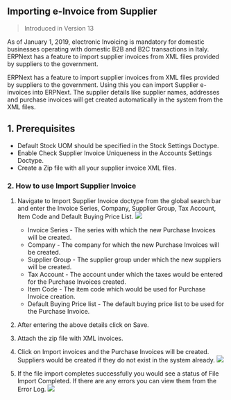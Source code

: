 ## Importing e-Invoice from Supplier

> Introduced in Version 13

As of January 1, 2019, electronic Invoicing is mandatory for domestic businesses operating with domestic B2B and B2C transactions in Italy. ERPNext has a feature to import supplier invoices from XML files provided by suppliers to the government.

ERPNext has a feature to import supplier invoices from XML files provided by suppliers to the government. Using this you can import Supplier e-invoices into ERPNext. The supplier details like supplier names, addresses and purchase invoices will get created automatically in the system from the XML files.

## 1\. Prerequisites

*   Default Stock UOM should be specified in the Stock Settings Doctype.
*   Enable Check Supplier Invoice Uniqueness in the Accounts Settings Doctype.
*   Create a Zip file with all your supplier invoice XML files.

### 2\. How to use Import Supplier Invoice

1.  Navigate to Import Supplier Invoice doctype from the global search bar and enter the Invoice Series, Company, Supplier Group, Tax Account, Item Code and Default Buying Price List. ![](https://docs.erpnext.com/files/import_einvoice.png)
    
    *   Invoice Series - The series with which the new Purchase Invoices will be created.
    *   Company - The company for which the new Purchase Invoices will be created.
    *   Supplier Group - The supplier group under which the new suppliers will be created.
    *   Tax Account - The account under which the taxes would be entered for the Purchase Invoices created.
    *   Item Code - The item code which would be used for Purchase Invoice creation.
    *   Default Buying Price list - The default buying price list to be used for the Purchase Invoice.
2.  After entering the above details click on Save.
    
3.  Attach the zip file with XML invoices.
    
4.  Click on Import invoices and the Purchase Invoices will be created. Suppliers would be created if they do not exist in the system already. ![](https://docs.erpnext.com/files/purchase_invoices_created.png)
    
5.  If the file import completes successfully you would see a status of File Import Completed. If there are any errors you can view them from the Error Log. ![](https://docs.erpnext.com/files/file_import_completed.png)